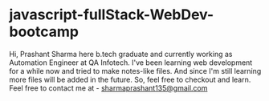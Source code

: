 # javascript-fullStack-WebDev-bootcamp
Hi, Prashant Sharma here b.tech graduate and currently working as Automation Engineer at QA Infotech.
I've been learning web development for a while now and tried to make notes-like files.
And since I'm still learning more files will be added in the future. 
So, feel free to checkout and learn. 
Feel free to contact me at - sharmaprashant135@gmail.com